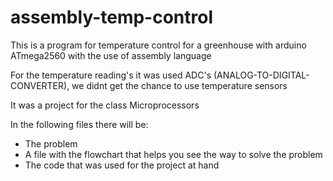 # assembly-temp-control
This is a program for temperature control for a greenhouse with arduino ATmega2560 with the use of assembly language

For the temperature reading's it was used ADC's (ANALOG-TO-DIGITAL-CONVERTER), we didnt get the chance to use temperature sensors

It was a project for the class Microprocessors

In the following files there will be:
- The problem
- A file with the flowchart that helps you see the way to solve the problem
- The code that was used for the project at hand





